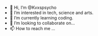 - 👋 Hi, I’m @Kvxspsycho
- 👀 I’m interested in tech, science and arts.
- 🌱 I’m currently learning coding.
- 💞️ I’m looking to collaborate on...
- 📫 How to reach me ...

<!---
Kvxspsycho/Kvxspsycho is a ✨ special ✨ repository because its `README.md` (this file) appears on your GitHub profile.
You can click the Preview link to take a look at your changes.
--->
